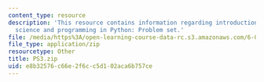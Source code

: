 ```yaml
---
content_type: resource
description: 'This resource contains information regarding introduction to computer
  science and programming in Python: Problem set.'
file: /media/https%3A/open-learning-course-data-rc.s3.amazonaws.com/6-0001-introduction-to-computer-science-and-programming-in-python-fall-2016/e8b32576c66e2f6cc5d102aca6b757ce_PS3.zip
file_type: application/zip
resourcetype: Other
title: PS3.zip
uid: e8b32576-c66e-2f6c-c5d1-02aca6b757ce
---
```

